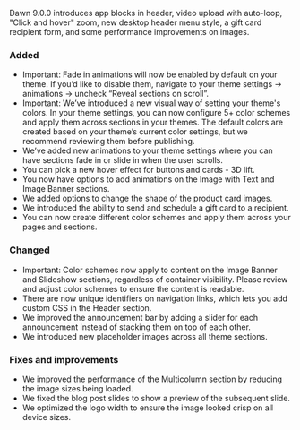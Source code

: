 Dawn 9.0.0 introduces app blocks in header, video upload with auto-loop, "Click and hover" zoom, new desktop header menu style, a gift card recipient form, and some performance improvements on images.

### Added
- Important: Fade in animations will now be enabled by default on your theme. If you’d like to disable them, navigate to your theme settings → animations → uncheck “Reveal sections on scroll”.
- Important: We’ve introduced a new visual way of setting your theme's colors. In your theme settings, you can now configure 5+ color schemes and apply them across sections in your themes. The default colors are created based on your theme’s current color settings, but we recommend reviewing them before publishing.
- We’ve added new animations to your theme settings where you can have sections fade in or slide in when the user scrolls.
- You can pick a new hover effect for buttons and cards - 3D lift.
- You now have options to add animations on the Image with Text and Image Banner sections.
- We added options to change the shape of the product card images.
- We introduced the ability to send and schedule a gift card to a recipient.
- You can now create different color schemes and apply them across your pages and sections.

### Changed
- Important: Color schemes now apply to content on the Image Banner and Slideshow sections, regardless of container visibility. Please review and adjust color schemes to ensure the content is readable.
- There are now unique identifiers on navigation links, which lets you add custom CSS in the Header section.
- We improved the announcement bar by adding a slider for each announcement instead of stacking them on top of each other.
- We introduced new placeholder images across all theme sections.

### Fixes and improvements
- We improved the performance of the Multicolumn section by reducing the image sizes being loaded.
- We fixed the blog post slides to show a preview of the subsequent slide.
- We optimized the logo width to ensure the image looked crisp on all device sizes.
